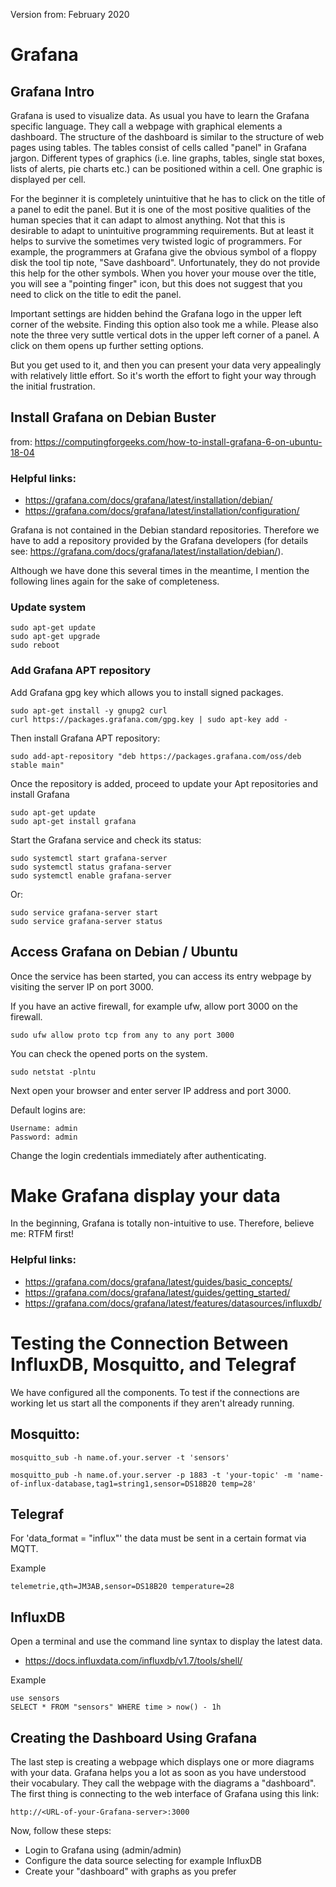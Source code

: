 Version from: February 2020

Grafana
=======

Grafana Intro
-------------

Grafana is used to visualize data. As usual you have to learn the Grafana specific language. They call a webpage with graphical elements a dashboard. The structure of the dashboard is similar to the structure of web pages using tables. The tables consist of cells called "panel" in Grafana jargon. Different types of graphics (i.e. line graphs, tables, single stat boxes, lists of alerts, pie charts etc.) can be positioned within a cell. One graphic is displayed per cell.

For the beginner it is completely unintuitive that he has to click on the title of a panel to edit the panel. But it is one of the most positive qualities of the human species that it can adapt to almost anything. Not that this is desirable to adapt to unintuitive programming requirements. But at least it helps to survive the sometimes very twisted logic of programmers. For example, the programmers at Grafana give the obvious symbol of a floppy disk the tool tip note, "Save dashboard". Unfortunately, they do not provide this help for the other symbols. When you hover your mouse over the title, you will see a "pointing finger" icon, but this does not suggest that you need to click on the title to edit the panel.

Important settings are hidden behind the Grafana logo in the upper left corner of the website. Finding this option also took me a while. Please also note the three very suttle vertical dots in the upper left corner of a panel. A click on them opens up further setting options.

But you get used to it, and then you can present your data very appealingly with relatively little effort. So it's worth the effort to fight your way through the initial frustration.


Install Grafana on Debian Buster
---------------------------------
from: https://computingforgeeks.com/how-to-install-grafana-6-on-ubuntu-18-04

### Helpful links:

* https://grafana.com/docs/grafana/latest/installation/debian/
* https://grafana.com/docs/grafana/latest/installation/configuration/

Grafana is not contained in the Debian standard repositories. Therefore we have to add a repository provided by the Grafana developers (for details see: https://grafana.com/docs/grafana/latest/installation/debian/).

Although we have done this several times in the meantime, I mention the following lines again for the sake of completeness. 

### Update system

	sudo apt-get update
	sudo apt-get upgrade
	sudo reboot

### Add Grafana APT repository

Add Grafana gpg key which allows you to install signed packages.

	sudo apt-get install -y gnupg2 curl
	curl https://packages.grafana.com/gpg.key | sudo apt-key add -

Then install Grafana APT repository:

	sudo add-apt-repository "deb https://packages.grafana.com/oss/deb stable main"

Once the repository is added, proceed to update your Apt repositories and install Grafana

	sudo apt-get update
	sudo apt-get install grafana

Start the Grafana service and check its status:

	sudo systemctl start grafana-server
    sudo systemctl status grafana-server
   	sudo systemctl enable grafana-server


Or:

    sudo service grafana-server start
    sudo service grafana-server status


Access Grafana on Debian / Ubuntu
----------------------------------

Once the service has been started, you can access its entry webpage by visiting the server IP on port 3000.

If you have an active firewall, for example ufw, allow port 3000 on the firewall.

	sudo ufw allow proto tcp from any to any port 3000

You can check the opened ports on the system.

    sudo netstat -plntu


Next open your browser and enter server IP address and port 3000.

Default logins are:

	Username: admin
	Password: admin

Change the login credentials immediately after authenticating.



Make Grafana display your data
==============================

In the beginning, Grafana is totally non-intuitive to use. Therefore, believe me: RTFM first!

### Helpful links:

* https://grafana.com/docs/grafana/latest/guides/basic_concepts/
* https://grafana.com/docs/grafana/latest/guides/getting_started/
* https://grafana.com/docs/grafana/latest/features/datasources/influxdb/




Testing the Connection Between InfluxDB, Mosquitto, and Telegraf
================================================================

We have configured all the components. To test if the connections are working let us start all the components if they aren't already running. 

## Mosquitto:

    mosquitto_sub -h name.of.your.server -t 'sensors'

    mosquitto_pub -h name.of.your.server -p 1883 -t 'your-topic' -m 'name-of-influx-database,tag1=string1,sensor=DS18B20 temp=28'


## Telegraf

For 'data_format = "influx"' the data must be sent in a certain format via MQTT.

Example

	telemetrie,qth=JM3AB,sensor=DS18B20 temperature=28

## InfluxDB

Open a terminal and use the command line syntax to display the latest data.

* https://docs.influxdata.com/influxdb/v1.7/tools/shell/

Example

	use sensors
	SELECT * FROM "sensors" WHERE time > now() - 1h


## Creating the Dashboard Using Grafana

The last step is creating a webpage which displays one or more diagrams with your data. Grafana helps you a lot as soon as you have understood their vocabulary. They call the webpage with the diagrams a "dashboard". The first thing is connecting to the web interface of Grafana using this link:

	http://<URL-of-your-Grafana-server>:3000

Now, follow these steps:

- Login to Grafana using (admin/admin)
- Configure the data source selecting for example InfluxDB
- Create your "dashboard" with graphs as you prefer


